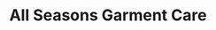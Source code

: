 ---
title: "All Seasons Garment Care"
url: /saint-louis-park/all-seasons-garment-care/
shop: laundry
---